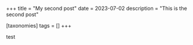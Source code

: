 +++
title = "My second post"
date = 2023-07-02
description = "This is the second post"

[taxonomies]
tags = []
+++

test